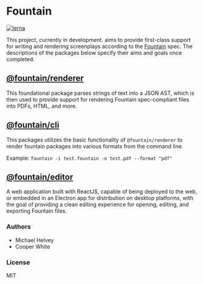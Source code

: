 # Fountain

[![lerna](https://img.shields.io/badge/maintained%20with-lerna-cc00ff.svg)](https://lernajs.io/)

This project, currently in development. aims to provide first-class support for writing and rendering screenplays according to the [Fountain](https://fountain.io/) spec. The descriptions of the packages below specify their aims and goals once completed.

## [@fountain/renderer](https://github.com/michaelhelvey/fountain-renderer/tree/master/packages/renderer)

This foundational package parses strings of text into a JSON AST, which is then used to provide support for rendering Fountain spec-compliant files into PDFs, HTML, and more.

## [@fountain/cli](https://github.com/michaelhelvey/fountain-renderer/tree/master/packages/cli)

This packages utilizes the basic functionality of `@fountain/renderer` to render fountain packages into various formats from the command line.

Example: `fountain -i test.fountain -o test.pdf --format "pdf"`

## [@fountain/editor](https://github.com/michaelhelvey/fountain-renderer/tree/master/packages/editor)

A web application built with ReactJS, capable of being deployed to the web, or embedded in an Electron app for distribution on desktop platforms, with the goal of providing a clean editing experience for opening, editing, and exporting Fountain files.

### Authors

- Michael Helvey
- Cooper White

### License

MIT
